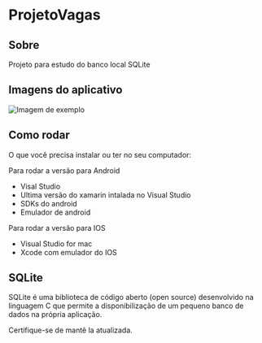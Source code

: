 # ProjetoVagas
## Sobre

Projeto para estudo do banco local SQLite 

## Imagens do aplicativo
![Imagem de exemplo](https://github.com/AndersonSmaug/ProjetoVagas/blob/master/ProjetoVagas/ProjetoVagas/ProjetoVagas.Android/Resources/drawable/Painel.png)

## Como rodar

O que você precisa instalar ou ter no seu computador:

Para rodar a versão para Android
- Visal Studio 
- Ultima versão do xamarin intalada no Visual Studio
- SDKs do android
- Emulador de android

Para rodar a versão para IOS
- Visual Studio for mac
- Xcode com emulador do IOS

## SQLite

SQLite é uma biblioteca de código aberto (open source) desenvolvido na linguagem C que permite a disponibilização de um pequeno banco de dados na própria aplicação.

Certifique-se de mantê la atualizada.
